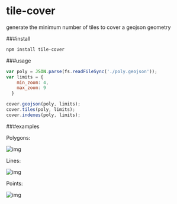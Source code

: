 tile-cover
==========

generate the minimum number of tiles to cover a geojson geometry

###install

```bash
npm install tile-cover
```

###usage

```js
var poly = JSON.parse(fs.readFileSync('./poly.geojson'));
var limits = {
  	min_zoom: 4,
  	max_zoom: 9
  }

cover.geojson(poly, limits);
cover.tiles(poly, limits);
cover.indexes(poly, limits);
```

###examples

Polygons:

![img](https://dl.dropbox.com/s/48cj16fvt8nyh3o/Screenshot%202014-08-06%2013.34.12.png)

Lines:

![img](https://dl.dropbox.com/s/u32bq56adqwhpyy/Screenshot%202014-08-06%2013.30.31.png)

Points:

![img](https://dl.dropbox.com/s/7kkmmm8owg1ezb0/Screenshot%202014-08-06%2014.02.01.png)